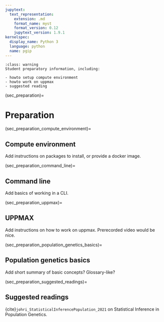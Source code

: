 ```yaml
---
jupytext:
  text_representation:
    extension: .md
    format_name: myst
    format_version: 0.12
    jupytext_version: 1.9.1
kernelspec:
  display_name: Python 3
  language: python
  name: pgip
---
```


```{admonition} FIXME
:class: warning
Student preparatory information, including:

- howto setup compute environment
- howto work on uppmax
- suggested reading
```


(sec_preparation)=

# Preparation


(sec_preparation_compute_environment)=

## Compute environment

Add instructions on packages to install, or provide a docker image.

(sec_preparation_command_line)=

## Command line

Add basics of working in a CLI.

(sec_preparation_uppmax)=

## UPPMAX

Add instructions on how to work on uppmax. Prerecorded video would be nice.

(sec_preparation_population_genetics_basics)=


## Population genetics basics

Add short summary of basic concepts? Glossary-like?


(sec_preparation_suggested_readings)=

## Suggested readings

{cite}`johri_StatisticalInferencePopulation_2021` on Statistical
Inference in Population Genetics.
